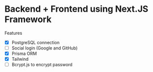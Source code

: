 # Backend + Frontend using Next.JS Framework

Features

- [x] PostgreSQL connection
- [ ] Social login (Google and GitHub)
- [x] Prisma ORM
- [x] Tailwind
- [ ] Bcrypt.js to encrypt password
